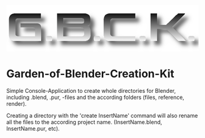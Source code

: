 <img src="gbck5.png" alt="G.B.C.K." size=50%>

# Garden-of-Blender-Creation-Kit
 Simple Console-Application to create whole directories for Blender, including .blend, .pur, -files and the according folders (files, reference, render).

Creating a directory with the 'create InsertName' command will also rename all the files to the according project name. (InsertName.blend, InsertName.pur, etc).
